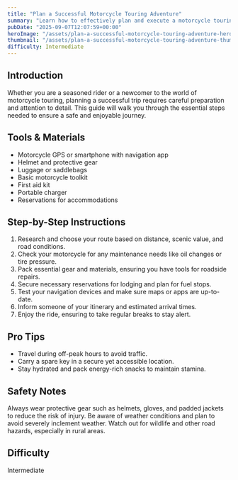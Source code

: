 ```yaml
---
title: "Plan a Successful Motorcycle Touring Adventure"
summary: "Learn how to effectively plan and execute a motorcycle touring trip."
pubDate: "2025-09-07T12:07:59+00:00"
heroImage: "/assets/plan-a-successful-motorcycle-touring-adventure-hero.jpg"
thumbnail: "/assets/plan-a-successful-motorcycle-touring-adventure-thumb.jpg"
difficulty: Intermediate
---
```


<h2>Introduction</h2>
<p>Whether you are a seasoned rider or a newcomer to the world of motorcycle touring, planning a successful trip requires careful preparation and attention to detail. This guide will walk you through the essential steps needed to ensure a safe and enjoyable journey.</p>
<h2>Tools & Materials</h2>
<ul>
  <li>Motorcycle GPS or smartphone with navigation app</li>
  <li>Helmet and protective gear</li>
  <li>Luggage or saddlebags</li>
  <li>Basic motorcycle toolkit</li>
  <li>First aid kit</li>
  <li>Portable charger</li>
  <li>Reservations for accommodations</li>
</ul>
<h2>Step-by-Step Instructions</h2>
<ol>
  <li>Research and choose your route based on distance, scenic value, and road conditions.</li>
  <li>Check your motorcycle for any maintenance needs like oil changes or tire pressure.</li>
  <li>Pack essential gear and materials, ensuring you have tools for roadside repairs.</li>
  <li>Secure necessary reservations for lodging and plan for fuel stops.</li>
  <li>Test your navigation devices and make sure maps or apps are up-to-date.</li>
  <li>Inform someone of your itinerary and estimated arrival times.</li>
  <li>Enjoy the ride, ensuring to take regular breaks to stay alert.</li>
</ol>
<h2>Pro Tips</h2>
<ul>
  <li>Travel during off-peak hours to avoid traffic.</li>
  <li>Carry a spare key in a secure yet accessible location.</li>
  <li>Stay hydrated and pack energy-rich snacks to maintain stamina.</li>
</ul>
<h2>Safety Notes</h2>
<p>Always wear protective gear such as helmets, gloves, and padded jackets to reduce the risk of injury. Be aware of weather conditions and plan to avoid severely inclement weather. Watch out for wildlife and other road hazards, especially in rural areas.</p>
<h2>Difficulty</h2>
<p>Intermediate</p>